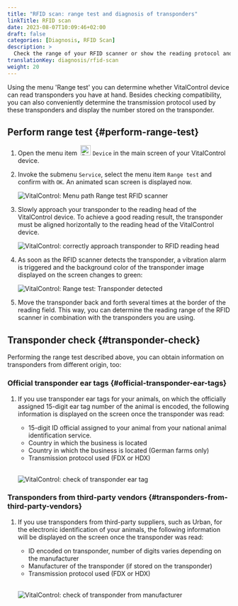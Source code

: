 ```yaml
---
title: "RFID scan: range test and diagnosis of transponders"
linkTitle: RFID scan
date: 2023-08-07T10:09:46+02:00
draft: false
categories: [Diagnosis, RFID Scan]
description: >
  Check the range of your RFID scanner or show the reading protocol and the numbers stored on unknown transponders.
translationKey: diagnosis/rfid-scan
weight: 20
---
```


Using the menu 'Range test' you can determine whether VitalControl device can read transponders you have at hand. Besides checking compatibility, you can also conveniently determine the transmission protocol used by these transponders and display the number stored on the transponder.

## Perform range test {#perform-range-test}

1. Open the menu item &nbsp;<img src="/icons/device.svg" width="23" align="bottom" alt="Device" /> `Device` in the main screen of your VitalControl device.

1. Invoke the submenu `Service`, select the menu item `Range test` and confirm with `OK`. An animated scan screen is displayed now.

    ![VitalControl: Menu path Range test RFID scanner](../images/rangetest.png "Range test RFID scanner")

1.  Slowly approach your transponder to the reading head of the VitalControl device. To achieve a good reading result, the transponder must be aligned horizontally to the reading head of the VitalControl device.

    ![ VitalControl: correctly approach transponder to RFID reading head](/images/diagnosis/transponderscan.svg "Correct transponder scan")

1. As soon as the RFID scanner detects the transponder, a vibration alarm is triggered and the background color of the transponder image displayed on the screen changes to green:

   ![VitalControl: Range test: Transponder detected](../images/transponder-detected.png "Transponder detected")

1. Move the transponder back and forth several times at the border of the reading field. This way, you can determine the reading range of the RFID scanner in combination with the transponders you are using.

## Transponder check {#transponder-check}

Performing the range test described above, you can obtain information on transponders from different origin, too:

### Official transponder ear tags {#official-transponder-ear-tags}

1. If you use transponder ear tags for your animals, on which the officially assigned 15-digit ear tag number of the animal is encoded, the following information is displayed on the screen once the transponder was read:

    - 15-digit ID official assigned to your animal from your national animal identification service.
    - Country in which the business is located
    - Country in which the business is located (German farms only)
    - Transmission protocol used (FDX or HDX)
    <br>

    ![VitalControl: check of transponder ear tag](../images/transponder-official.png "Info official transponder ear tag")

### Transponders from third-party vendors {#transponders-from-third-party-vendors}

1. If you use transponders from third-party suppliers, such as Urban, for the electronic identification of your animals, the following information will be displayed on the screen once the transponder was read:

    - ID encoded on transponder, number of digits varies depending on the manufacturer
    - Manufacturer of the transponder (if stored on the transponder)
    - Transmission protocol used (FDX or HDX)
    <br>

    ![VitalControl: check of transponder from manufacturer](../images/transponder-manufacturer.png "Info transponder from manufacturer")
